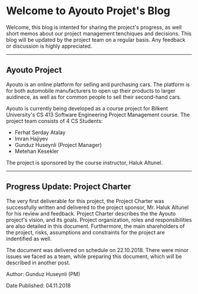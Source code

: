 # Welcome to Ayouto Projet's Blog

Welcome, this blog is intented for sharing the project's progress, as well short memos about our project management tenchiques and decisions. This blog will be updated by the project team on a regular basis. Any feedback or discussion is highly appreciated.

---

## Ayouto Project

Ayouto is an online platform for selling and purchasing cars. The platform is for both automobile manufacturers to open up their products to larger auidinece, as well as for common people to sell their second-hand cars.

Ayouto is currently being developed as a course project for Bilkent University's CS 413 Software Engineering Project Management course. The project team consists of 4 CS Students:

- Ferhat Serday Atalay
- Imran Hajiyev
- Gunduz Huseynli (Project Manager)
- Metehan Kesekler

The project is sponsored by the course instructor, Haluk Altunel.

---

## Progress Update: Project Charter

The very first deliverable for this project, the Project Charter was successfully written and delivered to the project sponsor, Mr. Haluk Altunel for his review and feedback. Project Charter describes the the Ayouto project's vision, and its goals. Project organization, roles and responsibilities are also detailed in this document. Furthermore, the main shareholders of the project, risks, assumptions and constraints for the project are indentified as well.

The document was delivered on schedule on 22.10.2018. There were minor issues we faced as a team, while preparing this document, which will be described in another post.

Author: Gunduz Huseynli (PM) 

Date Published: 04.11.2018

